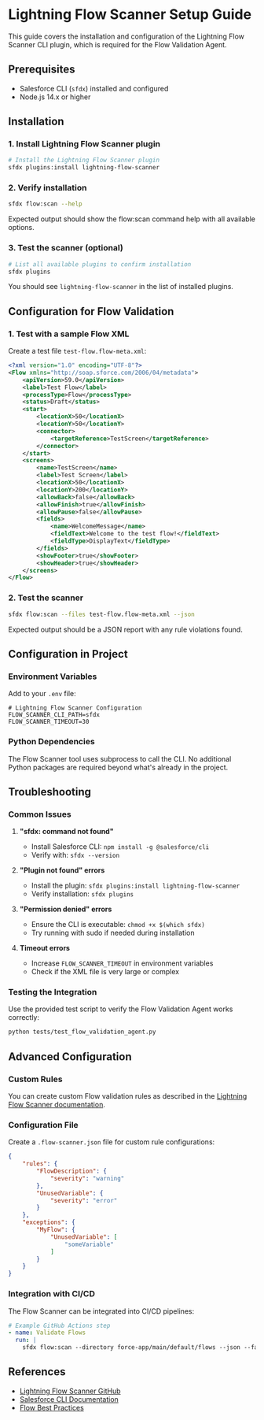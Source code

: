 # Lightning Flow Scanner Setup Guide

This guide covers the installation and configuration of the Lightning Flow Scanner CLI plugin, which is required for the Flow Validation Agent.

## Prerequisites

- Salesforce CLI (`sfdx`) installed and configured
- Node.js 14.x or higher

## Installation

### 1. Install Lightning Flow Scanner plugin

```bash
# Install the Lightning Flow Scanner plugin
sfdx plugins:install lightning-flow-scanner
```

### 2. Verify installation

```bash
sfdx flow:scan --help
```

Expected output should show the flow:scan command help with all available options.

### 3. Test the scanner (optional)

```bash
# List all available plugins to confirm installation
sfdx plugins
```

You should see `lightning-flow-scanner` in the list of installed plugins.

## Configuration for Flow Validation

### 1. Test with a sample Flow XML

Create a test file `test-flow.flow-meta.xml`:

```xml
<?xml version="1.0" encoding="UTF-8"?>
<Flow xmlns="http://soap.sforce.com/2006/04/metadata">
    <apiVersion>59.0</apiVersion>
    <label>Test Flow</label>
    <processType>Flow</processType>
    <status>Draft</status>
    <start>
        <locationX>50</locationX>
        <locationY>50</locationY>
        <connector>
            <targetReference>TestScreen</targetReference>
        </connector>
    </start>
    <screens>
        <name>TestScreen</name>
        <label>Test Screen</label>
        <locationX>50</locationX>
        <locationY>200</locationY>
        <allowBack>false</allowBack>
        <allowFinish>true</allowFinish>
        <allowPause>false</allowPause>
        <fields>
            <name>WelcomeMessage</name>
            <fieldText>Welcome to the test flow!</fieldText>
            <fieldType>DisplayText</fieldType>
        </fields>
        <showFooter>true</showFooter>
        <showHeader>true</showHeader>
    </screens>
</Flow>
```

### 2. Test the scanner

```bash
sfdx flow:scan --files test-flow.flow-meta.xml --json
```

Expected output should be a JSON report with any rule violations found.

## Configuration in Project

### Environment Variables

Add to your `.env` file:

```env
# Lightning Flow Scanner Configuration
FLOW_SCANNER_CLI_PATH=sfdx
FLOW_SCANNER_TIMEOUT=30
```

### Python Dependencies

The Flow Scanner tool uses subprocess to call the CLI. No additional Python packages are required beyond what's already in the project.

## Troubleshooting

### Common Issues

1. **"sfdx: command not found"**
   - Install Salesforce CLI: `npm install -g @salesforce/cli`
   - Verify with: `sfdx --version`

2. **"Plugin not found" errors**
   - Install the plugin: `sfdx plugins:install lightning-flow-scanner`
   - Verify installation: `sfdx plugins`

3. **"Permission denied" errors**
   - Ensure the CLI is executable: `chmod +x $(which sfdx)`
   - Try running with sudo if needed during installation

4. **Timeout errors**
   - Increase `FLOW_SCANNER_TIMEOUT` in environment variables
   - Check if the XML file is very large or complex

### Testing the Integration

Use the provided test script to verify the Flow Validation Agent works correctly:

```bash
python tests/test_flow_validation_agent.py
```

## Advanced Configuration

### Custom Rules

You can create custom Flow validation rules as described in the [Lightning Flow Scanner documentation](https://github.com/Lightning-Flow-Scanner/lightning-flow-scanner-sfdx).

### Configuration File

Create a `.flow-scanner.json` file for custom rule configurations:

```json
{
    "rules": {
        "FlowDescription": {
            "severity": "warning"
        },
        "UnusedVariable": {
            "severity": "error"
        }
    },
    "exceptions": {
        "MyFlow": {
            "UnusedVariable": [
                "someVariable"
            ]
        }
    }
}
```

### Integration with CI/CD

The Flow Scanner can be integrated into CI/CD pipelines:

```yaml
# Example GitHub Actions step
- name: Validate Flows
  run: |
    sfdx flow:scan --directory force-app/main/default/flows --json --failon error
```

## References

- [Lightning Flow Scanner GitHub](https://github.com/Lightning-Flow-Scanner/lightning-flow-scanner-sfdx)
- [Salesforce CLI Documentation](https://developer.salesforce.com/docs/atlas.en-us.sfdx_cli_reference.meta/sfdx_cli_reference/)
- [Flow Best Practices](https://help.salesforce.com/s/articleView?id=sf.flow_prep_bestpractices.htm) 
